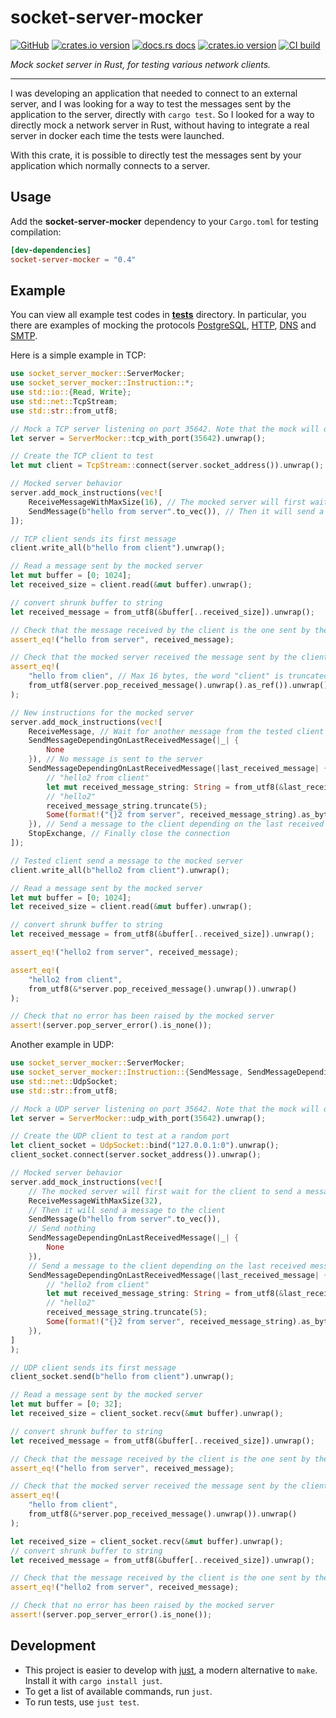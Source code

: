 # socket-server-mocker

[![GitHub](https://img.shields.io/badge/github-thomasarmel/socket--server--mocker-8da0cb?logo=github)](https://github.com/thomasarmel/socket-server-mocker)
[![crates.io version](https://img.shields.io/crates/v/socket-server-mocker.svg)](https://crates.io/crates/socket-server-mocker)
[![docs.rs docs](https://docs.rs/socket-server-mocker/badge.svg)](https://docs.rs/socket-server-mocker)
[![crates.io version](https://img.shields.io/crates/l/socket-server-mocker.svg)](https://github.com/thomasarmel/socket-server-mocker/blob/main/LICENSE)
[![CI build](https://github.com/thomasarmel/socket-server-mocker/actions/workflows/rust.yml/badge.svg)](https://github.com/thomasarmel/socket-server-mocker/actions)

_Mock socket server in Rust, for testing various network clients._

***

I was developing an application that needed to connect to an external server, and I was looking for a way to test the messages sent by the application to the server, directly with `cargo test`. So I looked for a way to directly mock a network server in Rust, without having to integrate a real server in docker each time the tests were launched.

With this crate, it is possible to directly test the messages sent by your application which normally connects to a server.


## Usage

Add the **socket-server-mocker** dependency to your `Cargo.toml` for testing compilation:

```toml
[dev-dependencies]
socket-server-mocker = "0.4"
```

## Example

You can view all example test codes in **[tests](./tests)** directory.
In particular, you there are examples of mocking the protocols [PostgreSQL](tests/postgres_mock.rs), [HTTP](tests/http_reqwest_api_mock.rs), [DNS](./tests/dns_mock.rs) and [SMTP](./tests/smtp_mock.rs).

Here is a simple example in TCP:

```rust
use socket_server_mocker::ServerMocker;
use socket_server_mocker::Instruction::*;
use std::io::{Read, Write};
use std::net::TcpStream;
use std::str::from_utf8;

// Mock a TCP server listening on port 35642. Note that the mock will only listen on the local interface.
let server = ServerMocker::tcp_with_port(35642).unwrap();

// Create the TCP client to test
let mut client = TcpStream::connect(server.socket_address()).unwrap();

// Mocked server behavior
server.add_mock_instructions(vec![
    ReceiveMessageWithMaxSize(16), // The mocked server will first wait for the client to send a message
    SendMessage(b"hello from server".to_vec()), // Then it will send a message to the client
]);

// TCP client sends its first message
client.write_all(b"hello from client").unwrap();

// Read a message sent by the mocked server
let mut buffer = [0; 1024];
let received_size = client.read(&mut buffer).unwrap();

// convert shrunk buffer to string
let received_message = from_utf8(&buffer[..received_size]).unwrap();

// Check that the message received by the client is the one sent by the mocked server
assert_eq!("hello from server", received_message);

// Check that the mocked server received the message sent by the client
assert_eq!(
    "hello from clien", // Max 16 bytes, the word "client" is truncated
    from_utf8(server.pop_received_message().unwrap().as_ref()).unwrap()
);

// New instructions for the mocked server
server.add_mock_instructions(vec![
    ReceiveMessage, // Wait for another message from the tested client
    SendMessageDependingOnLastReceivedMessage(|_| {
        None
    }), // No message is sent to the server
    SendMessageDependingOnLastReceivedMessage(|last_received_message| {
        // "hello2 from client"
        let mut received_message_string: String = from_utf8(&last_received_message.unwrap()).unwrap().to_string();
        // "hello2"
        received_message_string.truncate(5);
        Some(format!("{}2 from server", received_message_string).as_bytes().to_vec())
    }), // Send a message to the client depending on the last received message by the mocked server
    StopExchange, // Finally close the connection
]);

// Tested client send a message to the mocked server
client.write_all(b"hello2 from client").unwrap();

// Read a message sent by the mocked server
let mut buffer = [0; 1024];
let received_size = client.read(&mut buffer).unwrap();

// convert shrunk buffer to string
let received_message = from_utf8(&buffer[..received_size]).unwrap();

assert_eq!("hello2 from server", received_message);

assert_eq!(
    "hello2 from client",
    from_utf8(&*server.pop_received_message().unwrap()).unwrap()
);

// Check that no error has been raised by the mocked server
assert!(server.pop_server_error().is_none());
```

Another example in UDP:

```rust
use socket_server_mocker::ServerMocker;
use socket_server_mocker::Instruction::{SendMessage, SendMessageDependingOnLastReceivedMessage, ReceiveMessageWithMaxSize};
use std::net::UdpSocket;
use std::str::from_utf8;

// Mock a UDP server listening on port 35642. Note that the mock will only listen on the local interface.
let server = ServerMocker::udp_with_port(35642).unwrap();

// Create the UDP client to test at a random port
let client_socket = UdpSocket::bind("127.0.0.1:0").unwrap();
client_socket.connect(server.socket_address()).unwrap();

// Mocked server behavior
server.add_mock_instructions(vec![
    // The mocked server will first wait for the client to send a message, with max size = 32 bytes
    ReceiveMessageWithMaxSize(32),
    // Then it will send a message to the client
    SendMessage(b"hello from server".to_vec()),
    // Send nothing
    SendMessageDependingOnLastReceivedMessage(|_| {
        None
    }),
    // Send a message to the client depending on the last received message by the mocked server
    SendMessageDependingOnLastReceivedMessage(|last_received_message| {
        // "hello2 from client"
        let mut received_message_string: String = from_utf8(&last_received_message.unwrap()).unwrap().to_string();
        // "hello2"
        received_message_string.truncate(5);
        Some(format!("{}2 from server", received_message_string).as_bytes().to_vec())
    }),
]
);

// UDP client sends its first message
client_socket.send(b"hello from client").unwrap();

// Read a message sent by the mocked server
let mut buffer = [0; 32];
let received_size = client_socket.recv(&mut buffer).unwrap();

// convert shrunk buffer to string
let received_message = from_utf8(&buffer[..received_size]).unwrap();

// Check that the message received by the client is the one sent by the mocked server
assert_eq!("hello from server", received_message);

// Check that the mocked server received the message sent by the client
assert_eq!(
    "hello from client",
    from_utf8(&*server.pop_received_message().unwrap()).unwrap()
);

let received_size = client_socket.recv(&mut buffer).unwrap();
// convert shrunk buffer to string
let received_message = from_utf8(&buffer[..received_size]).unwrap();

// Check that the message received by the client is the one sent by the mocked server
assert_eq!("hello2 from server", received_message);

// Check that no error has been raised by the mocked server
assert!(server.pop_server_error().is_none());
```

## Development

* This project is easier to develop with [just](https://github.com/casey/just#readme), a modern alternative to `make`.
  Install it with `cargo install just`.
* To get a list of available commands, run `just`.
* To run tests, use `just test`.

